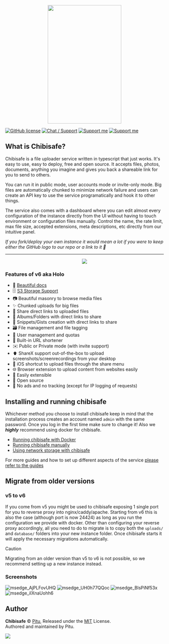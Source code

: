 <p align="center">
  <img width="234" height="376" src="https://chibisafe.moe/xjoghu.png">
</p>

[![GitHub license](https://img.shields.io/badge/license-MIT-blue.svg?style=flat-square)](https://raw.githubusercontent.com/chibisafe/chibisafe/master/LICENSE)
[![Chat / Support](https://img.shields.io/badge/Chat%20%2F%20Support-discord-7289DA.svg?style=flat-square)](https://discord.gg/5g6vgwn)
[![Support me](https://img.shields.io/endpoint.svg?url=https%3A%2F%2Fshieldsio-patreon.vercel.app%2Fapi%3Fusername%3Dpitu%26type%3Dpledges&style=flat-square)](https://www.patreon.com/pitu)
[![Support me](https://img.shields.io/badge/Support-Buy%20me%20a%20coffee-yellow.svg?style=flat-square)](https://www.buymeacoffee.com/kana)

## What is Chibisafe?
Chibisafe is a file uploader service written in typescript that just works. It's easy to use, easy to deploy, free and open source. It accepts files, photos, documents, anything you imagine and gives you back a shareable link for you to send to others.

You can run it in public mode, user accounts mode or invite-only mode. Big files are automatically chunked to minimize network failure and users can create an API key to use the service programatically and hook it to other things.

The service also comes with a dashboard where you can edit almost every configuration of the instance directly from the UI without having to touch environment or configuration files manually. Control the name, the rate limit, max file size, accepted extensions, meta descriptions, etc directly from our intuitive panel.

_If you fork/deploy your own instance it would mean a lot if you were to keep either the GitHub logo to our repo or a link to it 💖_

---
<p align="center">
	<img src="https://repobeats.axiom.co/api/embed/ef349e2a33281ebd0e289a666892597deb08ee1a.svg">
</p>

### Features of v6 aka Holo
- 📄 [Beautiful docs](https://chibisafe.app/docs)
- 🗄️ [S3 Storage Support](https://github.com/chibisafe/chibisafe/blob/master/docs/s3.md)
- 📷 Beautiful masonry to browse media files
- ✨ Chunked uploads for big files
- 🔗 Share direct links to uploaded files
- 📂 Albums/Folders with direct links to share
- 📝 Snippets/Gists creation with direct links to share
- 🗃️ File management and file tagging
- 🙋 User management and quotas
- 🔗 Built-in URL shortener
- ✉️ Public or Private mode (with invite support)
- ⬆️ ShareX support out-of-the-box to upload screenshots/screenrecordings from your desktop
- 📱 iOS shortcut to upload files through the share menu
- 🌐 Browser extension to upload content from websites easily
- 🧩 Easily extensible
- 📖 Open source
- 🚫 No ads and no tracking (except for IP logging of requests)


## Installing and running chibisafe
Whichever method you choose to install chibisafe keep in mind that the installation process creates an account named `admin` with the same password. Once you log in the first time make sure to change it! Also we ***highly*** recommend using docker for chibisafe.

- [Running chibisafe with Docker](https://chibisafe.app/guides/docs/installation/running-with-docker)
- [Running chibisafe manually](https://chibisafe.app/guides/running-manually)
- [Using network storage with chibisafe](https://chibisafe.app/guides/using-network-storage)

For more guides and how to set up different aspects of the service [please refer to the guides](https://chibisafe.app/guides)

## Migrate from older versions

### v5 to v6

If you come from v5 you might be used to chibisafe exposing 1 single port for you to reverse proxy into nginx/caddy/apache. Starting from v6 this is also the case (although port is now 24424) as long as you run the configuration we provide with docker. Other than configuring your reverse proxy accordingly, all you need to do to migrate is to copy both the `uploads/` and `database/` folders into your new instance folder. Once chibisafe starts it will apply the necessary migrations automatically.
</details>

> [!CAUTION]
> Migrating from an older version than v5 to v6 is not possible, so we recommend setting up a new instance instead.

### Screenshots
<p align="center">
	
![msedge_AjPLFovUHQ](https://github.com/chibisafe/chibisafe/assets/7425261/84a8f980-ae11-4f7d-b26c-e8b4e8d8d9f8)
![msedge_UH0h77QQoc](https://github.com/chibisafe/chibisafe/assets/7425261/199c9f1a-d1ab-4bcf-9842-40bcc12a4a19)
![msedge_BlsPiNf53x](https://github.com/chibisafe/chibisafe/assets/7425261/5076aa11-268a-4a64-ba6a-b6af721aaead)
![msedge_iIXnaUohh6](https://github.com/chibisafe/chibisafe/assets/7425261/09f38a44-f615-4698-9006-2e41759c411d)

</p>

## Author

**Chibisafe** © [Pitu](https://github.com/Pitu), Released under the [MIT](https://github.com/WeebDev/chibisafe/blob/master/LICENSE) License.<br>
Authored and maintained by Pitu.

<a href="https://github.com/chibisafe/chibisafe/graphs/contributors">
	<img src="https://contrib.rocks/image?repo=chibisafe/chibisafe" />
</a>
